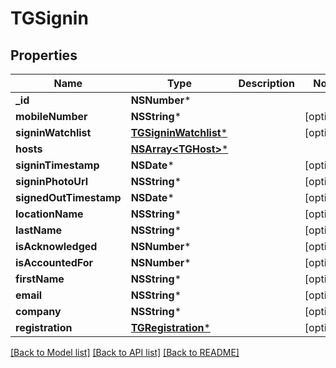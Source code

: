 # TGSignin

## Properties
Name | Type | Description | Notes
------------ | ------------- | ------------- | -------------
**_id** | **NSNumber*** |  | 
**mobileNumber** | **NSString*** |  | [optional] 
**signinWatchlist** | [**TGSigninWatchlist***](TGSigninWatchlist.md) |  | [optional] 
**hosts** | [**NSArray&lt;TGHost&gt;***](TGHost.md) |  | 
**signinTimestamp** | **NSDate*** |  | [optional] 
**signinPhotoUrl** | **NSString*** |  | [optional] 
**signedOutTimestamp** | **NSDate*** |  | [optional] 
**locationName** | **NSString*** |  | [optional] 
**lastName** | **NSString*** |  | [optional] 
**isAcknowledged** | **NSNumber*** |  | [optional] 
**isAccountedFor** | **NSNumber*** |  | [optional] 
**firstName** | **NSString*** |  | [optional] 
**email** | **NSString*** |  | [optional] 
**company** | **NSString*** |  | [optional] 
**registration** | [**TGRegistration***](TGRegistration.md) |  | [optional] 

[[Back to Model list]](../README.md#documentation-for-models) [[Back to API list]](../README.md#documentation-for-api-endpoints) [[Back to README]](../README.md)


